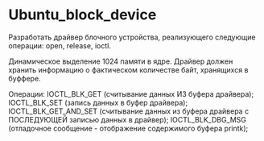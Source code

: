 # Ubuntu_block_device

Разработать драйвер блочного устройства, реализующего следующие операции: open, release, ioctl. 

Динамическое выделение 1024 памяти в ядре. Драйвер должен хранить информацию о фактическом количестве байт, хранящихся в буффере.

Операции:
	IOCTL_BLK_GET (считывание данных ИЗ буфера драйвера);
	IOCTL_BLK_SET (запись данных в буфер драйвера);
	IOCTL_BLK_GET_AND_SET (считывание данных из буфера драйвера с ПОСЛЕДУЮЩЕЙ записью данных в драйвер);
	IOCTL_BLK_DBG_MSG (отладочное сообщение - отображение содержимого буфера printk);